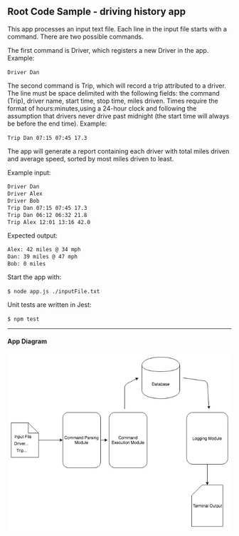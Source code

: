 ## Root Code Sample - driving history app

This app processes an input text file. Each line in the input file starts with a command. There are two possible commands.

The first command is Driver, which registers a new Driver in the app. Example:

`Driver Dan`

The second command is Trip, which will record a trip attributed to a driver. The line must be space delimited with the following fields: the command (Trip), driver name, start time, stop time, miles driven. Times require the format of hours:minutes,using a 24-hour clock and following the assumption that drivers never drive past midnight (the start time will always be before the end time). Example:

`Trip Dan 07:15 07:45 17.3`

The app will generate a report containing each driver with total miles driven and average speed, sorted by most miles driven to least.

Example input:

```
Driver Dan
Driver Alex
Driver Bob
Trip Dan 07:15 07:45 17.3
Trip Dan 06:12 06:32 21.8
Trip Alex 12:01 13:16 42.0
```

Expected output:

```
Alex: 42 miles @ 34 mph
Dan: 39 miles @ 47 mph
Bob: 0 miles
```

Start the app with:

`$ node app.js ./inputFile.txt`

Unit tests are written in Jest:

`$ npm test`

---

#### App Diagram

![Alt text](/app_diagram.jpg)
